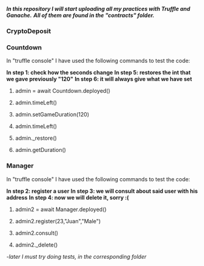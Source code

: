***In this repository I will start uploading all my practices with Truffle and Ganache.***
***All of them are found in the "contracts" folder.***

### CryptoDeposit

### Countdown
 In "truffle console" I have used the following commands to test the code:

 **In step 1: check how the seconds change**
 **In step 5: restores the int that we gave previously "120"**
 **In step 6: it will always give what we have set**

 1) admin = await Countdown.deployed()

 2) admin.timeLeft()

 3) admin.setGameDuration(120)

 4) admin.timeLeft()

 5) admin._restore()

 6) admin.getDuration()
      

### Manager
 In "truffle console" I have used the following commands to test the code:

 **In step 2: register a user**
 **In step 3: we will consult about said user with his address**
 **In step 4: now we will delete it, sorry :(**

  1) admin2 = await Manager.deployed()

  2) admin2.register(23,"Juan","Male")
      
  3) admin2.consult()       

  4) admin2._delete()    


*-later I must try doing tests, in the corresponding folder*

